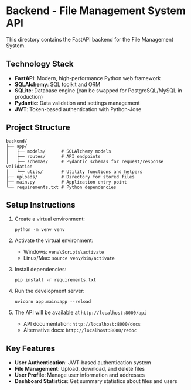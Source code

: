 # Backend - File Management System API

This directory contains the FastAPI backend for the File Management System.

## Technology Stack

- **FastAPI**: Modern, high-performance Python web framework
- **SQLAlchemy**: SQL toolkit and ORM
- **SQLite**: Database engine (can be swapped for PostgreSQL/MySQL in production)
- **Pydantic**: Data validation and settings management
- **JWT**: Token-based authentication with Python-Jose

## Project Structure

```
backend/
├── app/
│   ├── models/      # SQLAlchemy models
│   ├── routes/      # API endpoints
│   ├── schemas/     # Pydantic schemas for request/response validation
│   └── utils/       # Utility functions and helpers
├── uploads/         # Directory for stored files
├── main.py          # Application entry point
└── requirements.txt # Python dependencies
```

## Setup Instructions

1. Create a virtual environment:
   ```
   python -m venv venv
   ```

2. Activate the virtual environment:
   - Windows: `venv\Scripts\activate`
   - Linux/Mac: `source venv/bin/activate`

3. Install dependencies:
   ```
   pip install -r requirements.txt
   ```

4. Run the development server:
   ```
   uvicorn app.main:app --reload
   ```

5. The API will be available at `http://localhost:8000/api`
   - API documentation: `http://localhost:8000/docs`
   - Alternative docs: `http://localhost:8000/redoc`

## Key Features

- **User Authentication**: JWT-based authentication system
- **File Management**: Upload, download, and delete files
- **User Profile**: Manage user information and addresses
- **Dashboard Statistics**: Get summary statistics about files and users 